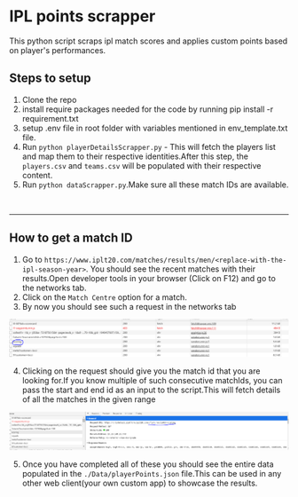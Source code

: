 # IPL points scrapper

This python script scraps ipl match scores and applies custom points based on player's performances.

## Steps to setup

1. Clone the repo
2. install require packages needed for the code by running pip install -r requirement.txt
3. setup .env file in root folder with variables mentioned in env_template.txt file.
4. Run `python playerDetailsScrapper.py` - This will fetch the players list and map them to their respective identities.After this step, the `players.csv` and `teams.csv` will be populated with their respective content.
5. Run `python dataScrapper.py`.Make sure all these match IDs are available.
<br>
<hr>

## How to get a match ID

1. Go to `https://www.iplt20.com/matches/results/men/<replace-with-the-ipl-season-year>`. You should see the recent matches with their results.Open developer tools in your browser (Click on F12) and go to the networks tab. 
2. Click on the `Match Centre` option for a match.
3. By now you should see such a request in the networks tab

<img src="./Images/trace.PNG"></img>

4. Clicking on the request should give you the match id that you are looking for.If you know multiple of such consecutive matchIds, you can pass the start and end id as an input to the script.This will fetch details of all the matches in the given range

<img src="./Images/trace2.png"></img>

5. Once you have completed all of these you should see the entire data populated in the `./Data/playerPoints.json` file.This can be used in any other web client(your own custom app) to showcase the results.
